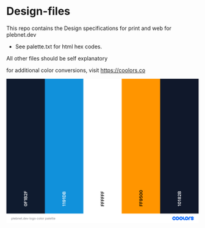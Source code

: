 # Design-files

This repo contains the Design specifications for print and web
for plebnet.dev

- See palette.txt for html hex codes.

All other files should be self explanatory

for additional color conversions, visit https://coolors.co

![color palette](https://github.com/plebnet-dev/design-files/blob/main/plebnet.dev-logo-color-palette.png)

